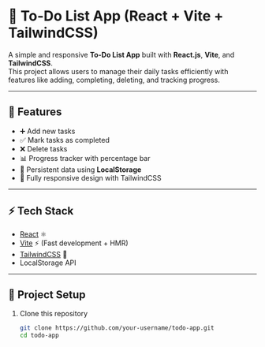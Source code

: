 # 📝 To-Do List App (React + Vite + TailwindCSS)

A simple and responsive **To-Do List App** built with **React.js**, **Vite**, and **TailwindCSS**.  
This project allows users to manage their daily tasks efficiently with features like adding, completing, deleting, and tracking progress.

---

## 🚀 Features

- ➕ Add new tasks
- ✅ Mark tasks as completed
- ❌ Delete tasks
- 📊 Progress tracker with percentage bar
- 💾 Persistent data using **LocalStorage**
- 📱 Fully responsive design with TailwindCSS

---

## ⚡ Tech Stack

- [React](https://react.dev/) ⚛️
- [Vite](https://vitejs.dev/) ⚡ (Fast development + HMR)
- [TailwindCSS](https://tailwindcss.com/) 🎨
- LocalStorage API

---

## 📂 Project Setup

1. Clone this repository
   ```bash
   git clone https://github.com/your-username/todo-app.git
   cd todo-app
   ```
